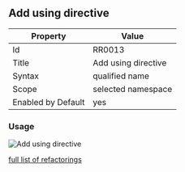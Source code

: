 ## Add using directive

Property | Value
--- | --- 
Id | RR0013
Title | Add using directive
Syntax | qualified name
Scope | selected namespace
Enabled by Default | yes

### Usage

![Add using directive](../../images/refactorings/AddUsingDirective.png)

[full list of refactorings](Refactorings.md)
